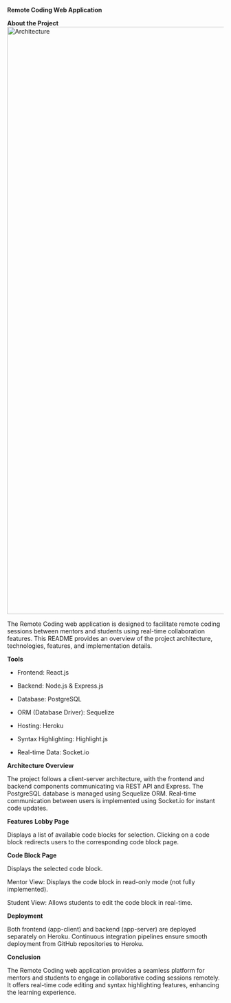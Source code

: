 **Remote Coding Web Application**

**About the Project**
<img width="1368" alt="Architecture" src="https://github.com/MichaelHoha/app-client/assets/62392060/0ad1ac3d-7ca7-4c05-bb84-32fce45dc04a">

The Remote Coding web application is designed to facilitate remote coding sessions between mentors and students using real-time collaboration features. This README provides an overview of the project architecture, technologies, features, and implementation details.

**Tools**

* Frontend: React.js

* Backend: Node.js & Express.js

* Database: PostgreSQL

* ORM (Database Driver): Sequelize

* Hosting: Heroku

* Syntax Highlighting: Highlight.js

* Real-time Data: Socket.io

**Architecture Overview**

The project follows a client-server architecture, with the frontend and backend components communicating via REST API and Express. The PostgreSQL database is managed using Sequelize ORM. Real-time communication between users is implemented using Socket.io for instant code updates.

**Features**
**Lobby Page**

Displays a list of available code blocks for selection.
Clicking on a code block redirects users to the corresponding code block page.

**Code Block Page**

Displays the selected code block.

Mentor View: Displays the code block in read-only mode (not fully implemented).

Student View: Allows students to edit the code block in real-time.

**Deployment**

Both frontend (app-client) and backend (app-server) are deployed separately on Heroku. Continuous integration pipelines ensure smooth deployment from GitHub repositories to Heroku.

**Conclusion**

The Remote Coding web application provides a seamless platform for mentors and students to engage in collaborative coding sessions remotely. It offers real-time code editing and syntax highlighting features, enhancing the learning experience.






